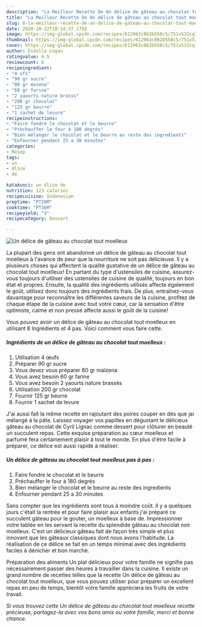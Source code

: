 ```yaml
---
description: "La Meilleur Recette De Un délice de gâteau au chocolat tout moelleux"
title: "La Meilleur Recette De Un délice de gâteau au chocolat tout moelleux"
slug: 8-la-meilleur-recette-de-un-delice-de-gateau-au-chocolat-tout-moelleux
date: 2020-10-22T18:14:37.179Z
image: https://img-global.cpcdn.com/recipes/612963c862b558c5/751x532cq70/un-delice-de-gateau-au-chocolat-tout-moelleux-photo-principale-de-la-recette.jpg
thumbnail: https://img-global.cpcdn.com/recipes/612963c862b558c5/751x532cq70/un-delice-de-gateau-au-chocolat-tout-moelleux-photo-principale-de-la-recette.jpg
cover: https://img-global.cpcdn.com/recipes/612963c862b558c5/751x532cq70/un-delice-de-gateau-au-chocolat-tout-moelleux-photo-principale-de-la-recette.jpg
author: Estella Logan
ratingvalue: 4.5
reviewcount: 6
recipeingredient:
- "4 ufs"
- "90 gr sucre"
- "80 gr mazena"
- "60 gr farine"
- "2 yaourts nature brasss"
- "200 gr chocolat"
- "125 gr beurre"
- "1 sachet de levure"
recipeinstructions:
- "Faire fondre le chocolat et le beurre"
- "Préchauffer le four à 180 degrés"
- "Bien mélanger le chocolat et le beurre au reste des ingredients"
- "Enfourner pendant 25 a 30 minutes"
categories:
- Resep
tags:
- un
- dlice
- de

katakunci: un dlice de 
nutrition: 123 calories
recipecuisine: Indonesian
preptime: "PT20M"
cooktime: "PT36M"
recipeyield: "3"
recipecategory: Dessert

---
```



![Un délice de gâteau au chocolat tout moelleux](https://img-global.cpcdn.com/recipes/612963c862b558c5/751x532cq70/un-delice-de-gateau-au-chocolat-tout-moelleux-photo-principale-de-la-recette.jpg)

La plupart des gens ont abandonné un délice de gâteau au chocolat tout moelleux à l'avance de peur que la nourriture ne soit pas délicieuse. Il y a plusieurs choses qui affectent la qualité gustative de un délice de gâteau au chocolat tout moelleux! En partant du type d'ustensiles de cuisine, assurez-vous toujours d'utiliser des ustensiles de cuisine de qualité, toujours en bon état et propres. Ensuite, la qualité des ingrédients utilisés affecte également le goût, utilisez donc toujours des ingrédients frais. De plus, entraînez-vous davantage pour reconnaître les différentes saveurs de la cuisine, profitez de chaque étape de la cuisine avec tout votre cœur, car la sensation d'être optimiste, calme et non pressé affecte aussi le goût de la cuisine!

<!--inarticleads1-->

Vous pouvez avoir un délice de gâteau au chocolat tout moelleux en utilisant 8 Ingrédients et 4 pas. Voici comment vous faire cette.

##### Ingrédients de un délice de gâteau au chocolat tout moelleux :

1. Utilisation 4 œufs
1. Préparer 90 gr sucre
1. Vous devez vous préparer 80 gr maïzena
1. Vous avez besoin 60 gr farine
1. Vous avez besoin 2 yaourts nature brassés
1. Utilisation 200 gr chocolat
1. Fournir 125 gr beurre
1. Fournir 1 sachet de levure


J&#39;ai aussi fait la même recette en rajoutant des poires couper en dés que jai mélangé à la pâte. Laissez voyager vos papilles en dégustant le délicieux gâteau au chocolat de Cyril Lignac comme dessert pour clôturer en beauté un succulent repas. Cette exquise préparation au cœur moelleux et parfumé fera certainement plaisir à tout le monde. En plus d&#39;être facile à préparer, ce délice est aussi rapide à réaliser. 

<!--inarticleads2-->

##### Un délice de gâteau au chocolat tout moelleux pas à pas :

1. Faire fondre le chocolat et le beurre
1. Préchauffer le four à 180 degrés
1. Bien mélanger le chocolat et le beurre au reste des ingredients
1. Enfourner pendant 25 a 30 minutes


Sans compter que les ingrédients sont tous à moindre coût. Il y a quelques jours c&#39;était la rentrée et pour faire plaisir aux enfants j&#39;ai préparé ce succulent gâteau pour le gouter, un moelleux à base de. Impressionner votre tablée en les servant la recette du splendide gâteau au chocolat noir moelleux. C&#39;est un délicieux gâteau fait de façon très simple et plus innovant que les gâteaux classiques dont nous avons l&#39;habitude. La réalisation de ce délice se fait en un temps minimal avec des ingrédients faciles à dénicher et bon marché. 

<!--inarticleads1-->

<p>
Préparation des aliments Un plat délicieux pour votre famille ne signifie pas nécessairement passer des heures à travailler dans la cuisine. Il existe un grand nombre de recettes telles que la recette Un délice de gâteau au chocolat tout moelleux, que vous pouvez utiliser pour préparer un excellent repas en peu de temps, bientôt votre famille appréciera les fruits de votre travail.
</p>

<p>
<i>Si vous trouvez cette Un délice de gâteau au chocolat tout moelleux recette précieuse, partagez-la avec vos bons amis ou votre famille, merci et bonne chance.</i>
</p>
